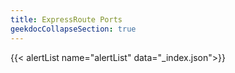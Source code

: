 ```yaml
---
title: ExpressRoute Ports
geekdocCollapseSection: true
---
```


{{< alertList name="alertList" data="_index.json">}}
